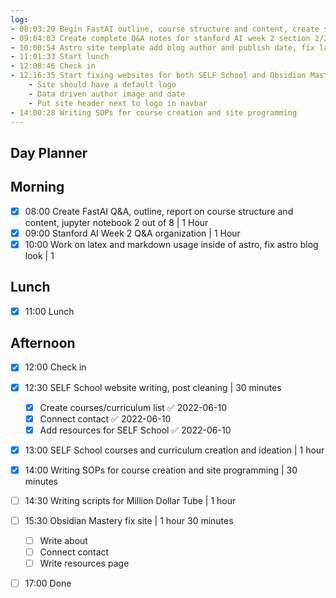 ```yaml
---
log:
- 08:03:20 Begin FastAI outline, course structure and content, create short Q&A of notebook 2/8
- 09:04:03 Create complete Q&A notes for stanford AI week 2 section 2/2 Multivariate Linear Regression
- 10:00:54 Astro site template add blog author and publish date, fix latex and markdown issue inside of astro
- 11:01:33 Start lunch
- 12:08:46 Check in
- 12:16:35 Start fixing websites for both SELF School and Obsidian Mastery
	- Site should have a default logo
	- Data driven author image and date
	- Put site header next to logo in navbar
- 14:00:28 Writing SOPs for course creation and site programming
---
```


## Day Planner

## Morning
- [x] 08:00 Create FastAI Q&A, outline, report on course structure and content, jupyter notebook 2 out of 8 | 1 Hour
- [x] 09:00 Stanford AI Week 2 Q&A organization | 1 Hour
- [x] 10:00 Work on latex and markdown usage inside of astro, fix astro blog look | 1
## Lunch
- [x] 11:00 Lunch

## Afternoon
- [x] 12:00 Check in
- [x] 12:30 SELF School website writing, post cleaning | 30 minutes
	- [x] Create courses/curriculum list ✅ 2022-06-10
	- [x] Connect contact ✅ 2022-06-10
	- [x] Add resources for SELF School ✅ 2022-06-10
- [x] 13:00 SELF School courses and curriculum creation and ideation | 1 hour
- [x] 14:00 Writing SOPs for course creation and site programming | 30 minutes
- [ ] 14:30 Writing scripts for Million Dollar Tube | 1 hour
- [ ] 15:30 Obsidian Mastery fix site | 1 hour 30 minutes
	- [ ] Write about
	- [ ] Connect contact
	- [ ] Write resources page
- [ ] 17:00 Done

